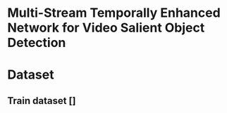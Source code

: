 # Multi-Stream Temporally Enhanced Network for Video Salient Object Detection
# Dataset
## Train dataset []
